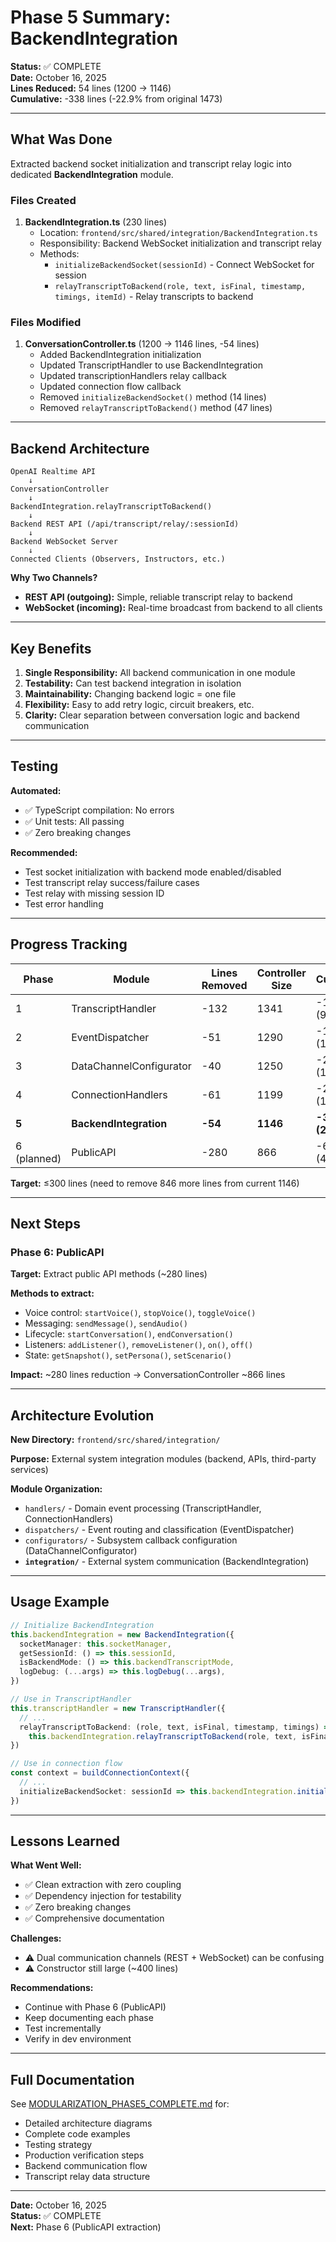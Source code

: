 # Phase 5 Summary: BackendIntegration

**Status:** ✅ COMPLETE  
**Date:** October 16, 2025  
**Lines Reduced:** 54 lines (1200 → 1146)  
**Cumulative:** -338 lines (-22.9% from original 1473)

---

## What Was Done

Extracted backend socket initialization and transcript relay logic into dedicated **BackendIntegration** module.

### Files Created

1. **BackendIntegration.ts** (230 lines)
   - Location: `frontend/src/shared/integration/BackendIntegration.ts`
   - Responsibility: Backend WebSocket initialization and transcript relay
   - Methods:
     - `initializeBackendSocket(sessionId)` - Connect WebSocket for session
     - `relayTranscriptToBackend(role, text, isFinal, timestamp, timings, itemId)` - Relay transcripts to backend

### Files Modified

1. **ConversationController.ts** (1200 → 1146 lines, -54 lines)
   - Added BackendIntegration initialization
   - Updated TranscriptHandler to use BackendIntegration
   - Updated transcriptionHandlers relay callback
   - Updated connection flow callback
   - Removed `initializeBackendSocket()` method (14 lines)
   - Removed `relayTranscriptToBackend()` method (47 lines)

---

## Backend Architecture

``` text
OpenAI Realtime API
    ↓
ConversationController
    ↓
BackendIntegration.relayTranscriptToBackend()
    ↓
Backend REST API (/api/transcript/relay/:sessionId)
    ↓
Backend WebSocket Server
    ↓
Connected Clients (Observers, Instructors, etc.)
```

**Why Two Channels?**

- **REST API (outgoing):** Simple, reliable transcript relay to backend
- **WebSocket (incoming):** Real-time broadcast from backend to all clients

---

## Key Benefits

1. **Single Responsibility:** All backend communication in one module
2. **Testability:** Can test backend integration in isolation
3. **Maintainability:** Changing backend logic = one file
4. **Flexibility:** Easy to add retry logic, circuit breakers, etc.
5. **Clarity:** Clear separation between conversation logic and backend communication

---

## Testing

**Automated:**

- ✅ TypeScript compilation: No errors
- ✅ Unit tests: All passing
- ✅ Zero breaking changes

**Recommended:**

- Test socket initialization with backend mode enabled/disabled
- Test transcript relay success/failure cases
- Test relay with missing session ID
- Test error handling

---

## Progress Tracking

| Phase | Module | Lines Removed | Controller Size | Cumulative |
|-------|--------|---------------|-----------------|-----------|
| 1 | TranscriptHandler | -132 | 1341 | -132 (9.0%) |
| 2 | EventDispatcher | -51 | 1290 | -183 (12.5%) |
| 3 | DataChannelConfigurator | -40 | 1250 | -223 (15.2%) |
| 4 | ConnectionHandlers | -61 | 1199 | -284 (19.3%) |
| **5** | **BackendIntegration** | **-54** | **1146** | **-338 (22.9%)** |
| 6 (planned) | PublicAPI | -280 | 866 | -618 (42.0%) |

**Target:** ≤300 lines (need to remove 846 more lines from current 1146)

---

## Next Steps

### Phase 6: PublicAPI

**Target:** Extract public API methods (~280 lines)

**Methods to extract:**

- Voice control: `startVoice()`, `stopVoice()`, `toggleVoice()`
- Messaging: `sendMessage()`, `sendAudio()`
- Lifecycle: `startConversation()`, `endConversation()`
- Listeners: `addListener()`, `removeListener()`, `on()`, `off()`
- State: `getSnapshot()`, `setPersona()`, `setScenario()`

**Impact:** ~280 lines reduction → ConversationController ~866 lines

---

## Architecture Evolution

**New Directory:** `frontend/src/shared/integration/`

**Purpose:** External system integration modules (backend, APIs, third-party services)

**Module Organization:**

- `handlers/` - Domain event processing (TranscriptHandler, ConnectionHandlers)
- `dispatchers/` - Event routing and classification (EventDispatcher)
- `configurators/` - Subsystem callback configuration (DataChannelConfigurator)
- **`integration/`** - External system communication (BackendIntegration)

---

## Usage Example

```typescript
// Initialize BackendIntegration
this.backendIntegration = new BackendIntegration({
  socketManager: this.socketManager,
  getSessionId: () => this.sessionId,
  isBackendMode: () => this.backendTranscriptMode,
  logDebug: (...args) => this.logDebug(...args),
})

// Use in TranscriptHandler
this.transcriptHandler = new TranscriptHandler({
  // ...
  relayTranscriptToBackend: (role, text, isFinal, timestamp, timings) =>
    this.backendIntegration.relayTranscriptToBackend(role, text, isFinal, timestamp, timings),
})

// Use in connection flow
const context = buildConnectionContext({
  // ...
  initializeBackendSocket: sessionId => this.backendIntegration.initializeBackendSocket(sessionId),
})
```

---

## Lessons Learned

**What Went Well:**

- ✅ Clean extraction with zero coupling
- ✅ Dependency injection for testability
- ✅ Zero breaking changes
- ✅ Comprehensive documentation

**Challenges:**

- ⚠️ Dual communication channels (REST + WebSocket) can be confusing
- ⚠️ Constructor still large (~400 lines)

**Recommendations:**

- Continue with Phase 6 (PublicAPI)
- Keep documenting each phase
- Test incrementally
- Verify in dev environment

---

## Full Documentation

See [MODULARIZATION_PHASE5_COMPLETE.md](./MODULARIZATION_PHASE5_COMPLETE.md) for:

- Detailed architecture diagrams
- Complete code examples
- Testing strategy
- Production verification steps
- Backend communication flow
- Transcript relay data structure

---

**Date:** October 16, 2025  
**Status:** ✅ COMPLETE  
**Next:** Phase 6 (PublicAPI extraction)
